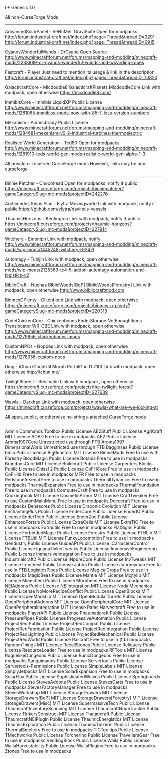 L+ Genesis 1.0






All non-CurseForge Mods
_______________________

AdvancedSolarPanel - SeNtiMeL
GraviSuite
	Open for modpacks
	http://forum.industrial-craft.net/index.php?page=Thread&threadID=3291
	http://forum.industrial-craft.net/index.php?page=Thread&threadID=6915

CyanosWonderfulWands - DrCyano
	Open Source
	http://www.minecraftforum.net/forums/mapping-and-modding/minecraft-mods/2233889-dr-cyanos-wonderful-wands-and-wizarding-robes

Fastcraft - Player
	Just need to mention its usage & link in the description.
	http://forum.industrial-craft.net/index.php?page=Thread&threadID=10820

GalacticraftCore - Micdoodle8
GalacticraftPlanets
MicdoodleCore
	Link with modpack, open otherwise
	https://micdoodle8.com/

ImmibisCore - Immibis
LiquidXP
	Public License
	http://www.minecraftforum.net/forums/mapping-and-modding/minecraft-mods/1281065-immibiss-mods-now-with-85-7-less-version-numbers

Mekanism - Aidancbrady
	Public License
	http://www.minecraftforum.net/forums/mapping-and-modding/minecraft-mods/1284681-mekanism-v9-2-industrial-turbines-thermoelectric

Realistic World Generation - Ted80
	Open for modpacks
	http://www.minecraftforum.net/forums/mapping-and-modding/minecraft-mods/1281910-teds-world-gen-mods-realistic-world-gen-alpha-1-3










All private or reserved CurseForge mods
However, links may be non-curseforge
_______________________________________

Binnie Patcher - Chocohead
	Open for modpacks, notify if public
	https://minecraft.curseforge.com/projects/binniepatcher?gameCategorySlug=mc-mods&projectID=242276

Archimedes Ships Plus - Elytra
Movingworld
	Link with modpack, notify if public
	https://github.com/elytra/davincis-vessels

ThaumicHorizons - Kentington
	Link with modpack, notify if public
	https://minecraft.curseforge.com/projects/thaumic-horizons?gameCategorySlug=mc-mods&projectID=227914

Witchery - Emoniph
	Link with modpack, notify
	http://www.minecraftforum.net/forums/mapping-and-modding/minecraft-mods/wip-mods/1445248-witchery-0-24-1

Automagy - Tuhljin
	Link with modpack, open otherwise
	http://www.minecraftforum.net/forums/mapping-and-modding/minecraft-mods/wip-mods/2125369-tc4-5-addon-automagy-automation-and-logistics-v2

BiblioCraft - Nuchaz
BiblioWoods[BoP]
BiblioWoods[Forestry]
	Link with modpack, open otherwise
	http://www.bibliocraftmod.com

BiomesOPlenty - Glitchfiend
	Link with modpack, open otherwise
	https://minecraft.curseforge.com/projects/biomes-o-plenty?gameCategorySlug=mc-mods&projectID=220318

CodeChickenCore - Chickenbones
EnderStorage
NotEnoughItems
Translocator
WR-CBE
	Link with modpack, open otherwise
	http://www.minecraftforum.net/forums/mapping-and-modding/minecraft-mods/1279956-chickenbones-mods

CustomNPCs - Noppes
	Link with modpack, open otherwise
	http://www.minecraftforum.net/forums/mapping-and-modding/minecraft-mods/1278956-custom-npcs

Ding - iChun
iChunUtil
Morph
PortalGun (1.7.10)
	Link with modpack, open otherwise
	http://ichun.me/

TwilightForest - Benimatic
	Link with modpack, open otherwise
	https://minecraft.curseforge.com/projects/the-twilight-forest?gameCategorySlug=mc-mods&projectID=227639

Wawla - Darkhax
	Link with modpack, open otherwise
	https://minecraft.curseforge.com/projects/wawla-what-are-we-looking-at










All open, public, or otherwise no-strings-attached CurseForge mods
__________________________________________________________________

Admin Commands Toolbox		Public License
AE2Stuff					Public License
AgriCraft					MIT License
AOBD						Free to use in modpacks
AE2							Public License
Aroma1997Core				Unrestricted use through FTB
Aroma1997 DimensionalWorld	Unrestricted use through FTB
Bagginses					Public License
bdlib						Public License
BigReactors					MIT License
BinnieMods					Free to use with Forestry
BloodMagic					Public License
Botania						Free to use in modpacks
BrandonsCore				MIT License
Buildcraft					Public License
Carpenters Blocks			Public License
Chisel 2					Public License
CoFHCore					Free to use in modpacks
CoFHlib						Free to use in modpacks
MFR							Free to use in modpacks
RedstoneArsenal				Free to use in modpacks
ThermalDynamics				Free to use in modpacks
ThermalExpansion			Free to use in modpacks
ThermalFoundation			Free to use in modpacks
ComputerCraft				Free to use in modpacks
Cookingbook					MIT License
CosmeticArmor				MIT License
CraftTweaker				Free to use
CustomMainMenu				Free to use in modpacks
Decocraft					Free to use in modpacks
Denseores					Public License
Draconic Evolution			MIT License
EnchantingPlus				Public License
EnderCore					Public License
EnderIO						Public License
EnderTech					Public License
EnderZoo					Public License
EnhancedPortals				Public License
ExtraCells					MIT License
ExtraTiC					Free to use in modpacks
Extrautils					Free to use in modpacks
FlatSigns					Public License
ForbiddenMagic				Public License
Forestry					Public License
FTBLib						MIT License
FTBUtil						MIT License
FunkyLocomotion				Free to use in modpacks
Gendustry					Public License
GuideAPI					Public License
IC2NuclearControl			Public License
IguanaTinkerTweaks			Public License
ImmersiveEngineering		Public License
ImmersiveIntegration		Free to use in modpacks
Industrialcraft2			Public License
INpureCore					Public License
InvTweaks					MIT License
Ironchest					Public License
Jabba						Public License
Journeymap					Free to use in FTB
LogisticsPipes				Public License
MagicalCrops				Free to use in modpacks
MagicBees					Public License
Mantle						MIT License
Mcjtylib					MIT License
Minechem					Public License
Morpheus					Free to use in modpacks
NEIAddons					Public License
NEIIntegration				MIT License
NodalMechanics				Public License
NoMoreRecipeConflict		Public License
OpenBlocks					MIT License
OpenModsLib					MIT License
OpenModularTurrets			Public License
OpenPeripheralAddons		MIT License
OpenPeripheralCore			MIT License
OpenPeripheralIntegration	MIT License
Pams Harvestcraft			Free to use in modpacks
PlayerAPI					Public License
Pneumaticraft				Public License
PressurePipes				Public License
ProgressiveAutomation		Public License
ProjectRed					Public License
ProjectRedCompat			Public License
ProjectRedFabrication		Public License
ProjectRedIntegration		Public License
ProjectRedLighting			Public License
ProjectRedMechanical		Public License
ProjectRedWorld				Public License
Railcraft					Free to use in (ftb) modpacks
RandomThings				MIT License
RecallStones				Public License
Reliquary					Public License
ResourceLoader				Free to use in modpacks
RFTools						MIT License
RoguelikeDungeons			Public License
RunicDungeons				Free to use in modpacks
Sanguimancy					Public License
Servertools					Public License
Servertools-Permissions		Public License
SimpleLabels				MIT License
SimplyJetpacks				MIT License
SolarExpansion				Free to use in modpacks
SolarFlux					Public License
SophisticatedWolves			Public License
Springboards				Public License
StevesAddons				Public License
StevesCarts					Free to use in modpacks
StevesFactoryManager		Free to use in modpacks
StevesWorkshop				MIT License
StorageDrawers				MIT License
StorageDrawers[BoP]			MIT License
StorageDrawers[Forestry]	MIT License
StorageDrawers[Misc]		MIT License
SupermassiveTech			Public License
ThaumcraftInventoryScanning	MIT License
ThaumcraftNodeTracker		Public License
TinkersConstruct			MIT License
Thaumcraft					Public License
ThaumcraftNEIPlugin			Public License
ThaumicEnergistics			MIT License
ThaumicExploration			Public License
ThaumicTinkerer				Public License
ThermalSmeltery				Free to use in modpacks
TiCTooltips					Public License
TMechworks					Public License
Torcherino					Public License
TravellersGear				Free to use in modpacks
VendingBlock				Public License
Waila						Public License
WailaHarvestability			Public License
WailaPlugins				Free to use in modpacks
Ztones						Free to use in modpacks